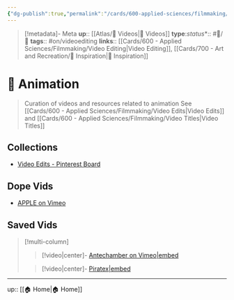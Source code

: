 ```yaml
---
{"dg-publish":true,"permalink":"/cards/600-applied-sciences/filmmaking/animation/","title":"🎥 Animation"}
---
```


> [!metadata]- Meta
> **up**:: [[Atlas/🎥 Videos\|🎥 Videos]]
> **type**:[](🎥%20Videos.md)*status**:: #📝/🌱 
> **tags**::  #on/videoediting 
> **links**:: [[Cards/600 - Applied Sciences/Filmmaking/Video Editing\|Video Editing]], [[Cards/700 - Art and Recreation/🎨 Inspiration\|🎨 Inspiration]]


# 🎥 Animation

> Curation of videos and resources related to animation
> See [[Cards/600 - Applied Sciences/Filmmaking/Video Edits\|Video Edits]] and [[Cards/600 - Applied Sciences/Filmmaking/Video Titles\|Video Titles]]

## Collections
- [Video Edits - Pinterest Board](https://www.pinterest.com/tophergroenink/video-edits/)

## Dope Vids
- [APPLE on Vimeo](https://vimeo.com/343056633)
## Saved Vids

> [!multi-column] 
> > [!video|center]-
> >  [Antechamber on Vimeo|embed](https://vimeo.com/250148962)
>
> > [!video|center]-
> > [Piratex|embed](https://www.instagram.com/p/CrMfXa7Nu56/?igshid=YmMyMTA2M2Y=)

---
up:: [[🏠 Home\|🏠 Home]]

